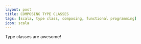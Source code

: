 ```yaml
---
layout: post
title: COMPOSING TYPE CLASSES
tags: [scala, type class, composing, functional programming]
icon: scala
---
```


Type classes are awesome!